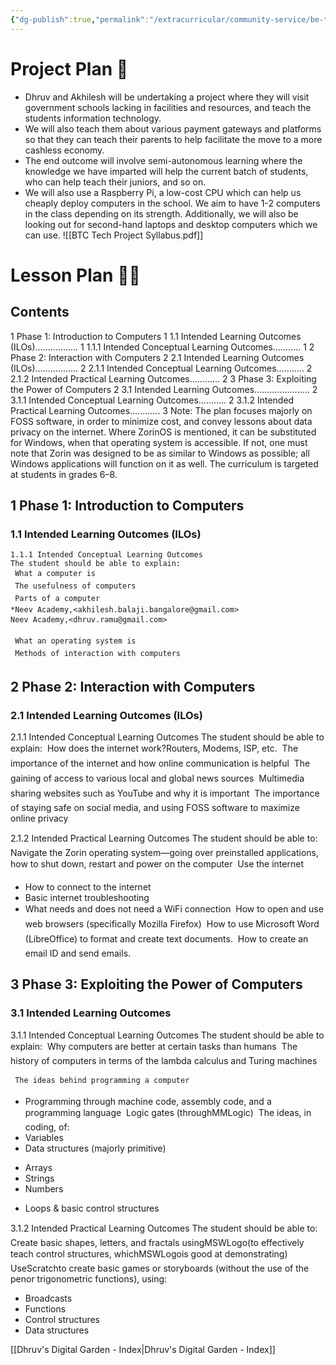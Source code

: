 ```yaml
---
{"dg-publish":true,"permalink":"/extracurricular/community-service/be-the-change/first-iteration-of-lesson-and-project-plan/","dgHomeLink":true,"dgPassFrontmatter":true}
---
```


# Project Plan 📓
- Dhruv and Akhilesh will be undertaking a project where they will visit government schools lacking in facilities and resources, and teach the students information technology.
- We will also teach them about various payment gateways and platforms so that they can teach their parents to help facilitate the move to a more cashless economy.
- The end outcome will involve semi-autonomous learning where the knowledge we have imparted will help the current batch of students, who can help teach their juniors, and so on.
- We will also use a Raspberry Pi, a low-cost CPU which can help us cheaply deploy computers in the school. We aim to have 1-2 computers in the class depending on its strength. Additionally, we will also be looking out for second-hand laptops and desktop computers which we can use.
![[BTC Tech Project Syllabus.pdf]]
# Lesson Plan 👨‍🏫


## Contents

1 Phase 1: Introduction to Computers 1
1.1 Intended Learning Outcomes (ILOs)................. 1
1.1.1 Intended Conceptual Learning Outcomes........... 1
2 Phase 2: Interaction with Computers 2
2.1 Intended Learning Outcomes (ILOs)................. 2
2.1.1 Intended Conceptual Learning Outcomes........... 2
2.1.2 Intended Practical Learning Outcomes............ 2
3 Phase 3: Exploiting the Power of Computers 2
3.1 Intended Learning Outcomes...................... 2
3.1.1 Intended Conceptual Learning Outcomes........... 2
3.1.2 Intended Practical Learning Outcomes............ 3
Note: The plan focuses majorly on FOSS software, in order to minimize cost, and
convey lessons about data privacy on the internet. Where ZorinOS is mentioned, it
can be substituted for Windows, when that operating system is accessible. If not,
one must note that Zorin was designed to be as similar to Windows as possible;
all Windows applications will function on it as well. The curriculum is targeted at
students in grades 6–8.

## 1 Phase 1: Introduction to Computers

### 1.1 Intended Learning Outcomes (ILOs)

```
1.1.1 Intended Conceptual Learning Outcomes
The student should be able to explain:
 What a computer is
 The usefulness of computers
 Parts of a computer
*Neev Academy,<akhilesh.balaji.bangalore@gmail.com>
Neev Academy,<dhruv.ramu@gmail.com>
```

```
 What an operating system is
 Methods of interaction with computers
```
## 2 Phase 2: Interaction with Computers

### 2.1 Intended Learning Outcomes (ILOs)

2.1.1 Intended Conceptual Learning Outcomes
The student should be able to explain:
 How does the internet work?Routers, Modems, ISP, etc.
 The importance of the internet and how online communication is helpful
 The gaining of access to various local and global news sources
 Multimedia sharing websites such as YouTube and why it is important
 The importance of staying safe on social media, and using FOSS software to
maximize online privacy

2.1.2 Intended Practical Learning Outcomes
The student should be able to:
 Navigate the Zorin operating system—going over preinstalled applications,
how to shut down, restart and power on the computer
 Use the internet

- How to connect to the internet
- Basic internet troubleshooting
- What needs and does not need a WiFi connection
 How to open and use web browsers (specifically Mozilla Firefox)
 How to use Microsoft Word (LibreOffice) to format and create text documents.
 How to create an email ID and send emails.

## 3 Phase 3: Exploiting the Power of Computers

### 3.1 Intended Learning Outcomes

3.1.1 Intended Conceptual Learning Outcomes
The student should be able to explain:
 Why computers are better at certain tasks than humans
 The history of computers in terms of the lambda calculus and Turing machines


```
 The ideas behind programming a computer
```
- Programming through machine code, assembly code, and a programming
    language
 Logic gates (throughMMLogic)
 The ideas, in coding, of:
- Variables
- Data structures (majorly primitive)
* Arrays
* Strings
* Numbers
- Loops & basic control structures

3.1.2 Intended Practical Learning Outcomes
The student should be able to:
 Create basic shapes, letters, and fractals usingMSWLogo(to effectively teach
control structures, whichMSWLogois good at demonstrating)
 UseScratchto create basic games or storyboards (without the use of the
penor trigonometric functions), using:

- Broadcasts
- Functions
- Control structures
- Data structures




[[Dhruv's Digital Garden - Index|Dhruv's Digital Garden - Index]]